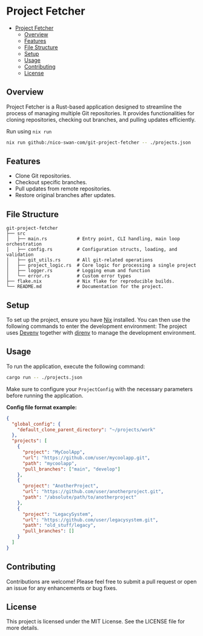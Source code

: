 # Project Fetcher

<!--toc:start-->

- [Project Fetcher](#project-fetcher)
  - [Overview](#overview)
  - [Features](#features)
  - [File Structure](#file-structure)
  - [Setup](#setup)
  - [Usage](#usage)
  - [Contributing](#contributing)
  - [License](#license)
  <!--toc:end-->

## Overview

Project Fetcher is a Rust-based application designed to streamline the process of managing multiple Git repositories. It provides functionalities for cloning repositories, checking out branches, and pulling updates efficiently.

Run using `nix run`

```bash
nix run github:/nico-swan-com/git-project-fetcher -- ./projects.json

```

## Features

- Clone Git repositories.
- Checkout specific branches.
- Pull updates from remote repositories.
- Restore original branches after updates.

## File Structure

```text
git-project-fetcher
├── src
│   ├── main.rs           # Entry point, CLI handling, main loop orchestration
│   ├── config.rs         # Configuration structs, loading, and validation
│   ├── git_utils.rs      # All git-related operations
│   ├── project_logic.rs  # Core logic for processing a single project
│   ├── logger.rs         # Logging enum and function
│   └── error.rs          # Custom error types
├── flake.nix             # Nix flake for reproducible builds.
└── README.md             # Documentation for the project.
```

## Setup

To set up the project, ensure you have [Nix](https://nixos.org/download.html) installed. You can then use the following commands to enter the development environment:
The project uses [Devenv](https://devenv.sh/) together with [direnv](https://direnv.net/) to manage the development environment.

## Usage

To run the application, execute the following command:

```bash
cargo run -- ./projects.json
```

Make sure to configure your `ProjectConfig` with the necessary parameters before running the application.

**Config file format example:**

```json
{
  "global_config": {
    "default_clone_parent_directory": "~/projects/work"
  },
  "projects": [
    {
      "project": "MyCoolApp",
      "url": "https://github.com/user/mycoolapp.git",
      "path": "mycoolapp",
      "pull_branches": ["main", "develop"]
    },
    {
      "project": "AnotherProject",
      "url": "https://github.com/user/anotherproject.git",
      "path": "/absolute/path/to/anotherproject"
    },
    {
      "project": "LegacySystem",
      "url": "https://github.com/user/legacysystem.git",
      "path": "old_stuff/legacy",
      "pull_branches": []
    }
  ]
}
```

## Contributing

Contributions are welcome! Please feel free to submit a pull request or open an issue for any enhancements or bug fixes.

## License

This project is licensed under the MIT License. See the LICENSE file for more details.
